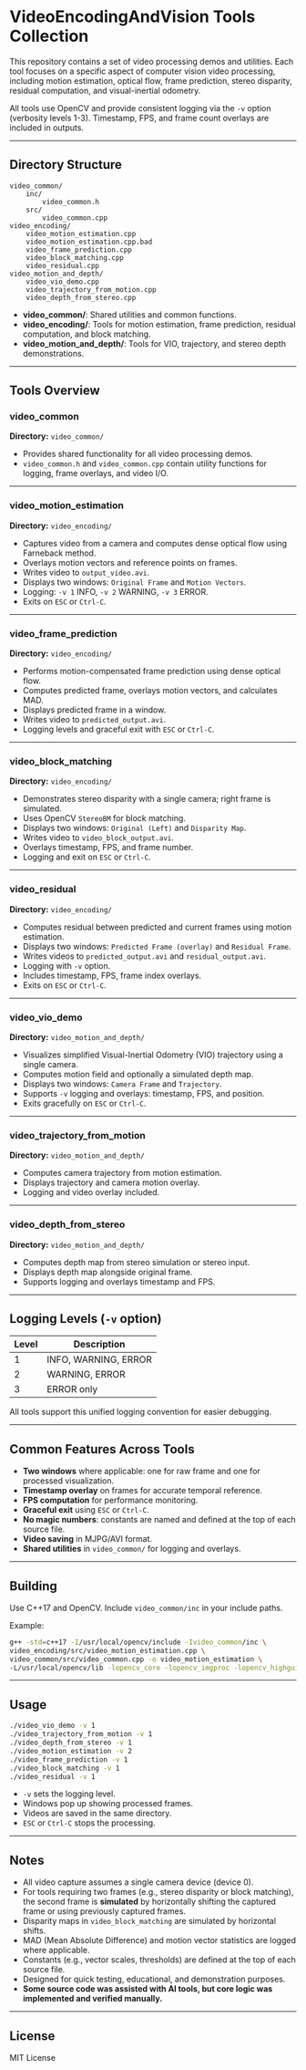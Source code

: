 # VideoEncodingAndVision Tools Collection

This repository contains a set of video processing demos and utilities. Each tool focuses on a specific aspect of computer vision video processing, including motion estimation, optical flow, frame prediction, stereo disparity, residual computation, and visual-inertial odometry.

All tools use OpenCV and provide consistent logging via the `-v` option (verbosity levels 1-3). Timestamp, FPS, and frame count overlays are included in outputs.

---

## Directory Structure

```
video_common/
    inc/
        video_common.h
    src/
        video_common.cpp
video_encoding/
    video_motion_estimation.cpp
    video_motion_estimation.cpp.bad
    video_frame_prediction.cpp
    video_block_matching.cpp
    video_residual.cpp
video_motion_and_depth/
    video_vio_demo.cpp
    video_trajectory_from_motion.cpp
    video_depth_from_stereo.cpp
```

- **video_common/**: Shared utilities and common functions.
- **video_encoding/**: Tools for motion estimation, frame prediction, residual computation, and block matching.
- **video_motion_and_depth/**: Tools for VIO, trajectory, and stereo depth demonstrations.

---

## Tools Overview

### video_common
**Directory:** `video_common/`

- Provides shared functionality for all video processing demos.
- `video_common.h` and `video_common.cpp` contain utility functions for logging, frame overlays, and video I/O.

---

### video_motion_estimation
**Directory:** `video_encoding/`

- Captures video from a camera and computes dense optical flow using Farneback method.
- Overlays motion vectors and reference points on frames.
- Writes video to `output_video.avi`.
- Displays two windows: `Original Frame` and `Motion Vectors`.
- Logging: `-v 1` INFO, `-v 2` WARNING, `-v 3` ERROR.
- Exits on `ESC` or `Ctrl-C`.

---

### video_frame_prediction
**Directory:** `video_encoding/`

- Performs motion-compensated frame prediction using dense optical flow.
- Computes predicted frame, overlays motion vectors, and calculates MAD.
- Displays predicted frame in a window.
- Writes video to `predicted_output.avi`.
- Logging levels and graceful exit with `ESC` or `Ctrl-C`.

---

### video_block_matching
**Directory:** `video_encoding/`

- Demonstrates stereo disparity with a single camera; right frame is simulated.
- Uses OpenCV `StereoBM` for block matching.
- Displays two windows: `Original (Left)` and `Disparity Map`.
- Writes video to `video_block_output.avi`.
- Overlays timestamp, FPS, and frame number.
- Logging and exit on `ESC` or `Ctrl-C`.

---

### video_residual
**Directory:** `video_encoding/`

- Computes residual between predicted and current frames using motion estimation.
- Displays two windows: `Predicted Frame (overlay)` and `Residual Frame`.
- Writes videos to `predicted_output.avi` and `residual_output.avi`.
- Logging with `-v` option.
- Includes timestamp, FPS, frame index overlays.
- Exits on `ESC` or `Ctrl-C`.

---

### video_vio_demo
**Directory:** `video_motion_and_depth/`

- Visualizes simplified Visual-Inertial Odometry (VIO) trajectory using a single camera.
- Computes motion field and optionally a simulated depth map.
- Displays two windows: `Camera Frame` and `Trajectory`.
- Supports `-v` logging and overlays: timestamp, FPS, and position.
- Exits gracefully on `ESC` or `Ctrl-C`.

---

### video_trajectory_from_motion
**Directory:** `video_motion_and_depth/`

- Computes camera trajectory from motion estimation.
- Displays trajectory and camera motion overlay.
- Logging and video overlay included.

---

### video_depth_from_stereo
**Directory:** `video_motion_and_depth/`

- Computes depth map from stereo simulation or stereo input.
- Displays depth map alongside original frame.
- Supports logging and overlays timestamp and FPS.

---

## Logging Levels (`-v` option)

| Level | Description |
|-------|-------------|
| 1     | INFO, WARNING, ERROR |
| 2     | WARNING, ERROR |
| 3     | ERROR only |

All tools support this unified logging convention for easier debugging.

---

## Common Features Across Tools

- **Two windows** where applicable: one for raw frame and one for processed visualization.
- **Timestamp overlay** on frames for accurate temporal reference.
- **FPS computation** for performance monitoring.
- **Graceful exit** using `ESC` or `Ctrl-C`.
- **No magic numbers**: constants are named and defined at the top of each source file.
- **Video saving** in MJPG/AVI format.
- **Shared utilities** in `video_common/` for logging and overlays.

---

## Building

Use C++17 and OpenCV. Include `video_common/inc` in your include paths.

Example:
```bash
g++ -std=c++17 -I/usr/local/opencv/include -Ivideo_common/inc \
video_encoding/src/video_motion_estimation.cpp \
video_common/src/video_common.cpp -o video_motion_estimation \
-L/usr/local/opencv/lib -lopencv_core -lopencv_imgproc -lopencv_highgui -lopencv_video -lopencv_videoio
```

---

## Usage

```bash
./video_vio_demo -v 1
./video_trajectory_from_motion -v 1
./video_depth_from_stereo -v 1
./video_motion_estimation -v 2
./video_frame_prediction -v 1
./video_block_matching -v 1
./video_residual -v 1
```

- `-v` sets the logging level.
- Windows pop up showing processed frames.
- Videos are saved in the same directory.
- `ESC` or `Ctrl-C` stops the processing.

---

## Notes

- All video capture assumes a single camera device (device 0).  
- For tools requiring two frames (e.g., stereo disparity or block matching), the second frame is **simulated** by horizontally shifting the captured frame or using previously captured frames.  
- Disparity maps in `video_block_matching` are simulated by horizontal shifts.  
- MAD (Mean Absolute Difference) and motion vector statistics are logged where applicable.  
- Constants (e.g., vector scales, thresholds) are defined at the top of each source file.  
- Designed for quick testing, educational, and demonstration purposes.  
- **Some source code was assisted with AI tools, but core logic was implemented and verified manually.**

---

## License

MIT License